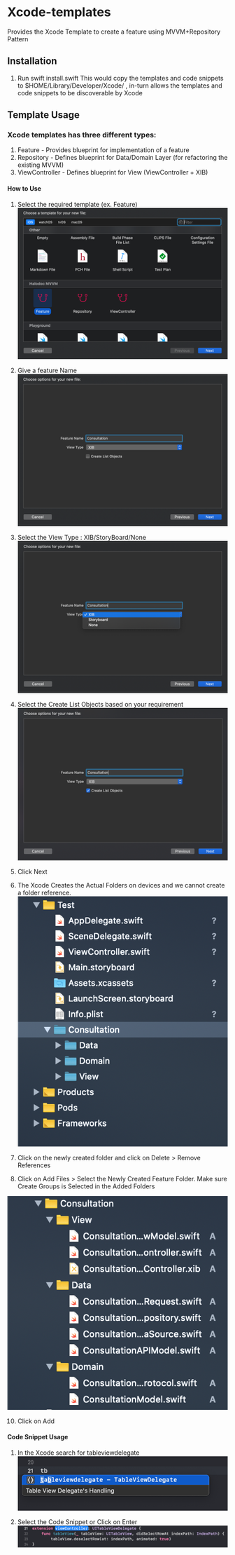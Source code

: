 # Xcode-templates
Provides the Xcode Template to create a feature using MVVM+Repository Pattern


## Installation

1. Run swift install.swift
This would copy the templates and code snippets to $HOME/Library/Developer/Xcode/ , in-turn allows the templates and code snippets to be discoverable by Xcode

## Template Usage

### Xcode templates has three different types:
1. Feature - Provides blueprint for implementation of a feature
2. Repository - Defines blueprint for Data/Domain Layer (for refactoring the existing MVVM)
3. ViewController - Defines blueprint for View (ViewController + XIB)

#### How to Use

1. Select the required template (ex. Feature)
![ScreenShot](/Images/Choose_A_Template.png?raw=true)

2. Give a feature Name
![ScreenShot](/Images/Feature_Name.png?raw=true)

3. Select the View Type : XIB/StoryBoard/None
![ScreenShot](/Images/View_Type.png?raw=true)

4. Select the Create List Objects based on your requirement
![ScreenShot](/Images/Create_List_Models.png?raw=true)

5. Click Next

6. The Xcode Creates the Actual Folders on devices and we cannot create a folder reference.
![ScreenShot](/Images/Folders.png?raw=true)

7. Click on the newly created folder and click on Delete > Remove References

8. Click on Add Files > Select the Newly Created Feature Folder. Make sure Create Groups is Selected in the Added Folders

![ScreenShot](/Images/References_Folders.png?raw=true)

10. Click on Add

#### Code Snippet Usage

1. In the Xcode search for tableviewdelegate
![ScreenShot](/Images/Code_Snippet.png?raw=true)

2. Select the Code Snippet or Click on Enter
![ScreenShot](/Images/Code_Snippet_Result.png?raw=true)